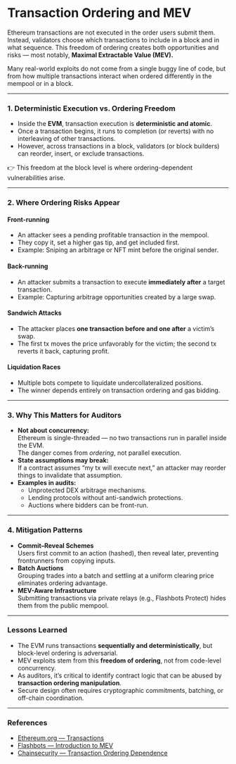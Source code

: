 # Transaction Ordering and MEV

Ethereum transactions are not executed in the order users submit them. Instead, validators choose which transactions to include in a block and in what sequence. This freedom of ordering creates both opportunities and risks — most notably, **Maximal Extractable Value (MEV).**

Many real-world exploits do not come from a single buggy line of code, but from how multiple transactions interact when ordered differently in the mempool or in a block.

---
### 1. Deterministic Execution vs. Ordering Freedom

- Inside the **EVM**, transaction execution is **deterministic and atomic**.  
- Once a transaction begins, it runs to completion (or reverts) with no interleaving of other transactions.  
- However, across transactions in a block, validators (or block builders) can reorder, insert, or exclude transactions.  

👉 This freedom at the block level is where ordering-dependent vulnerabilities arise.

---
### 2. Where Ordering Risks Appear
#### Front-running
- An attacker sees a pending profitable transaction in the mempool.  
- They copy it, set a higher gas tip, and get included first.  
- Example: Sniping an arbitrage or NFT mint before the original sender.

#### Back-running
- An attacker submits a transaction to execute **immediately after** a target transaction.  
- Example: Capturing arbitrage opportunities created by a large swap.

#### Sandwich Attacks
- The attacker places **one transaction before and one after** a victim’s swap.  
- The first tx moves the price unfavorably for the victim; the second tx reverts it back, capturing profit.  

#### Liquidation Races
- Multiple bots compete to liquidate undercollateralized positions.  
- The winner depends entirely on transaction ordering and gas bidding.

---
### 3. Why This Matters for Auditors
- **Not about concurrency:**  
  Ethereum is single-threaded — no two transactions run in parallel inside the EVM.  
  The danger comes from *ordering*, not parallel execution.
- **State assumptions may break:**  
  If a contract assumes “my tx will execute next,” an attacker may reorder things to invalidate that assumption.
- **Examples in audits:**  
  - Unprotected DEX arbitrage mechanisms.
  - Lending protocols without anti-sandwich protections.
  - Auctions where bidders can be front-run.

---
### 4. Mitigation Patterns
- **Commit–Reveal Schemes**  
  Users first commit to an action (hashed), then reveal later, preventing frontrunners from copying inputs.
- **Batch Auctions**  
  Grouping trades into a batch and settling at a uniform clearing price eliminates ordering advantage.
- **MEV-Aware Infrastructure**  
  Submitting transactions via private relays (e.g., Flashbots Protect) hides them from the public mempool.  

---
### Lessons Learned
- The EVM runs transactions **sequentially and deterministically**, but block-level ordering is adversarial.  
- MEV exploits stem from this **freedom of ordering**, not from code-level concurrency.  
- As auditors, it’s critical to identify contract logic that can be abused by **transaction ordering manipulation**.  
- Secure design often requires cryptographic commitments, batching, or off-chain coordination.  

---
### References
- [Ethereum.org — Transactions](https://ethereum.org/en/developers/docs/transactions/)
- [Flashbots — Introduction to MEV](https://docs.flashbots.net/)
- [Chainsecurity — Transaction Ordering Dependence](https://chainsecurity.com/transaction-ordering-dependence/)
